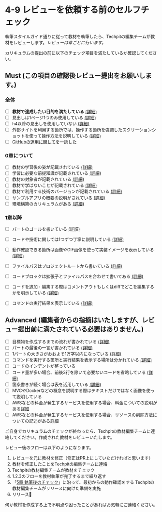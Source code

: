 # 4-9 レビューを依頼する前のセルフチェック

執筆スタイルガイド通りに従って教材を執筆したら、Techpitの編集チームが教材をレビューします。*レビューは章ごとに行います。*

カリキュラムの提出の前に以下のチェック項目を満たしているか確認してください。

## Must (この項目の確認後レビュー提出をお願いします。)
### 全体
- [ ] **教材で達成したい目的を満たしている** [(詳細)](https://techpit-market.gitbook.io/host-guide/4/4-1#2-deshitaiwotashiteiruka)
- [ ] 見出しは1ページ1つのみ使用している [(詳細)](https://techpit-market.gitbook.io/host-guide/4/markdown#1-shinoi)
- [ ] h4以降の見出しを使用していない [(詳細)](https://techpit-market.gitbook.io/host-guide/4/markdown#1-shinoi)
- [ ] 外部サイトを利用する箇所では、操作する箇所を強調したスクリーションショットを使って操作方法を説明している [(詳細)](https://techpit-market.gitbook.io/host-guide/4/4-6#2-nosukurnshottowo)
- [ ] [GitHubの運用に関して](https://techpit-market.gitbook.io/host-guide/4/4-5)を一読した

### 0章について
- [ ] 教材の学習後の姿が記載されている [(詳細)](https://github.com/Techpit-Market/curriculum-format/blob/master/0%E7%AB%A0%E3%81%AE%E3%83%95%E3%82%A9%E3%83%BC%E3%83%9E%E3%83%83%E3%83%88/0-1%20%E6%95%99%E6%9D%90%E3%81%AE%E6%A6%82%E8%A6%81.md#%E6%9C%AC%E6%95%99%E6%9D%90%E3%81%8C%E7%B5%82%E3%81%88%E3%81%9F%E3%82%89%E3%81%A9%E3%81%AE%E3%82%88%E3%81%86%E3%81%AA%E7%8A%B6%E6%85%8B%E3%81%AB%E3%81%AA%E3%81%A3%E3%81%A6%E3%81%84%E3%82%8B%E3%81%8B)
- [ ] 学習に必要な前提知識が記載されている [(詳細)](https://github.com/Techpit-Market/curriculum-format/blob/master/0%E7%AB%A0%E3%81%AE%E3%83%95%E3%82%A9%E3%83%BC%E3%83%9E%E3%83%83%E3%83%88/0-1%20%E6%95%99%E6%9D%90%E3%81%AE%E6%A6%82%E8%A6%81.md#%E5%8F%97%E8%AC%9B%E3%81%AB%E3%81%8A%E3%81%91%E3%82%8B%E5%BF%85%E8%A6%81%E6%9D%A1%E4%BB%B6)
- [ ] 教材の対象者が記載されている [(詳細)](https://github.com/Techpit-Market/curriculum-format/blob/master/0%E7%AB%A0%E3%81%AE%E3%83%95%E3%82%A9%E3%83%BC%E3%83%9E%E3%83%83%E3%83%88/0-1%20%E6%95%99%E6%9D%90%E3%81%AE%E6%A6%82%E8%A6%81.md#%E3%81%93%E3%81%AE%E6%95%99%E6%9D%90%E3%81%AE%E5%AF%BE%E8%B1%A1%E8%80%85)
- [ ] 教材で学ばないことが記載されている [(詳細)](https://github.com/Techpit-Market/curriculum-format/blob/master/0%E7%AB%A0%E3%81%AE%E3%83%95%E3%82%A9%E3%83%BC%E3%83%9E%E3%83%83%E3%83%88/0-1%20%E6%95%99%E6%9D%90%E3%81%AE%E6%A6%82%E8%A6%81.md#%E5%AD%A6%E3%81%B0%E3%81%AA%E3%81%84%E3%81%93%E3%81%A8)
- [ ] 教材で利用する技術のバージョンが記載されている [(詳細)](https://github.com/Techpit-Market/curriculum-format/blob/master/0%E7%AB%A0%E3%81%AE%E3%83%95%E3%82%A9%E3%83%BC%E3%83%9E%E3%83%83%E3%83%88/0-1%20%E6%95%99%E6%9D%90%E3%81%AE%E6%A6%82%E8%A6%81.md#%E6%9C%AC%E6%95%99%E6%9D%90%E3%81%AE%E5%AF%BE%E5%BF%9C%E3%83%90%E3%83%BC%E3%82%B8%E3%83%A7%E3%83%B3)
- [ ] サンプルアプリの概要の説明がされている [(詳細)](https://github.com/Techpit-Market/curriculum-format/blob/master/0%E7%AB%A0%E3%81%AE%E3%83%95%E3%82%A9%E3%83%BC%E3%83%9E%E3%83%83%E3%83%88/0-1%20%E6%95%99%E6%9D%90%E3%81%AE%E6%A6%82%E8%A6%81.md#%E4%BD%9C%E6%88%90%E3%81%99%E3%82%8B%E3%82%A2%E3%83%97%E3%83%AA%E3%82%B1%E3%83%BC%E3%82%B7%E3%83%A7%E3%83%B3%E3%81%AE%E3%82%A4%E3%83%A1%E3%83%BC%E3%82%B8%E3%82%92%E3%81%A4%E3%81%8B%E3%82%82%E3%81%86)
- [ ] 環境構築のカリキュラムがある [(詳細)](https://techpit-market.gitbook.io/host-guide/4/4-2#1-worinkudeshinai)

### 1章以降
- [ ] パートのゴールを書いている [(詳細)](https://techpit-market.gitbook.io/host-guide/4/4-3#ptono-gru)
- [ ] コードや技術に関しては1つずつ丁寧に説明している [(詳細)](https://techpit-market.gitbook.io/host-guide/4/4-4#5-kdono)
- [ ] 動作確認できる箇所は画像やGIF画像を使って実装イメージを表示している [(詳細)](https://techpit-market.gitbook.io/host-guide/4/4-3#dong-zuo-que-ren)
- [ ] ファイルパスはプロジェクトルートから書いている [(詳細)](https://techpit-market.gitbook.io/host-guide/4/4-4#3-won)
- [ ] コードブロックは拡張子とファイルパスを合わせて書いてある [(詳細)](https://techpit-market.gitbook.io/host-guide/4/4-4#4-kdoworikeru)
- [ ] コードを追加・編集する際はコメントアウトもしくはdiffでどこを編集するかを明示している [(詳細)](https://techpit-market.gitbook.io/host-guide/4/4-4#4-kdoworikeru)
- [ ] コマンドの実行結果を表示している [(詳細)](https://techpit-market.gitbook.io/host-guide/4/4-5#3-komandonowo)


## Advanced (編集者からの指摘はいたしますが、レビュー提出前に満たされている必要はありません。)
- [ ] 目標物を作成するまでの流れが書かれている [(詳細)](https://techpit-market.gitbook.io/host-guide/4/4-3#wosurumadenore-gruwosurumadenore)
- [ ] パートの最後の一言が書かれている [(詳細)](https://techpit-market.gitbook.io/host-guide/4/4-3#ptonono)
- [ ] 1パートの大きさがおおよそ1万字以内になっている [(詳細)](https://techpit-market.gitbook.io/host-guide/4/4-10#2-1pjinogai)
- [ ] コマンドを実行する箇所と実行結果を表示する場所は分かれている [(詳細)](https://techpit-market.gitbook.io/host-guide/4/4-5#3-komandonowo)
- [ ] コードのインデントが整っている
- [ ] コード量が多い場合、前後3行を除いて必要ないコードを省略している [(詳細)](https://techpit-market.gitbook.io/host-guide/4/4-4#kdono)
- [ ] 箇条書きが続く場合は表を活用している [(詳細)](https://techpit-market.gitbook.io/host-guide/4/markdown#7-kigakuhawo)
- [ ] MVCやDockerなどの概念を説明する際はテキストだけではなく画像を使って説明している
- [ ] AWSなどの料金が発生するサービスを使用する場合、料金についての説明がある[詳細](https://techpit-market.gitbook.io/host-guide/4/4-7#awsnadogasurusbisuwosuruhasurunitsuitewosuru)
- [ ] AWSなどの料金が発生するサービスを使用する場合、リソースの削除方法についての記述がある[詳細](https://techpit-market.gitbook.io/host-guide/4/4-7#awsnadonosbisuwosuruhanonisururissugakasuru)

ご自身でカリキュラムのチェックが終わったら、Techpitの教材編集チームに連絡してください。作成された教材をレビューいたします。

レビュー後のフローは以下のようになります。

1. レビューを元に教材を修正（修正はPR上にしていただければと思います）
1. 教材を修正したことをTechpitの編集チームに連絡
1. Techpitの教材編集チームが教材をチェック
1. 1.2.3のフローを教材執筆が完了するまで繰り返す
1. 「[5章 執筆後のチェック](../5.md)」に沿って、最初からの動作確認をする
Techpitの教材編集チームがリリースに向けた準備を実施
1. リリース🎉

何か教材を作成する上で不明点や困ったことがあればお気軽にご連絡ください。
